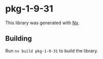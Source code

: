 # pkg-1-9-31

This library was generated with [Nx](https://nx.dev).

## Building

Run `nx build pkg-1-9-31` to build the library.
